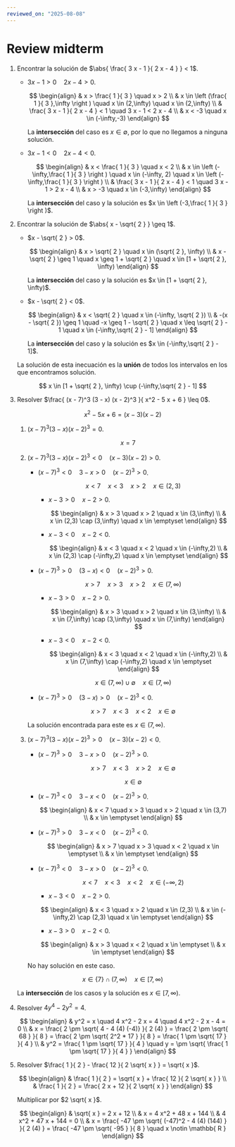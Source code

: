 ```yaml
---
reviewed_on: "2025-08-08"
---
```


# Review midterm

1. Encontrar la solución de $\abs{ \frac{ 3 x - 1 }{ 2 x - 4 } } < 1$.

	- $3 x - 1 > 0 \quad 2 x - 4 > 0$.

		$$
		\begin{align}
			& x > \frac{ 1 }{ 3 } \quad x > 2 \\
			& x \in \left (\frac{ 1 }{ 3 },\infty \right ) \quad x \in (2,\infty) \quad x \in (2,\infty) \\
			& \frac{ 3 x - 1 }{ 2 x - 4 } < 1 \quad 3 x - 1 < 2 x - 4 \\
			& x < -3 \quad x \in (-\infty,-3)
		\end{align}
		$$

		La **intersección** del caso es $x \in \emptyset$, por lo que no llegamos a ninguna solución.

	- $3 x - 1 < 0 \quad 2 x - 4 < 0$.

		$$
		\begin{align}
			& x < \frac{ 1 }{ 3 } \quad x < 2 \\
			& x \in \left (-\infty,\frac{ 1 }{ 3 } \right ) \quad x \in (-\infty, 2) \quad x \in \left (-\infty,\frac{ 1 }{ 3 } \right ) \\
			& \frac{ 3 x - 1 }{ 2 x - 4 } < 1 \quad 3 x - 1 > 2 x - 4 \\
			& x > -3 \quad x \in (-3,\infty)
		\end{align}
		$$

		La **intersección** del caso y la solución es $x \in \left (-3,\frac{ 1 }{ 3 } \right )$.

2. Encontrar la solución de $\abs{ x - \sqrt{ 2 } } \geq 1$.

	- $x - \sqrt{ 2 } > 0$.

		$$
		\begin{align}
			& x > \sqrt{ 2 } \quad x \in (\sqrt{ 2 }, \infty) \\
			& x - \sqrt{ 2 } \geq 1 \quad x \geq 1 + \sqrt{ 2 } \quad x \in [1 + \sqrt{ 2 }, \infty)
		\end{align}
		$$

		La **intersección** del caso y la solución es $x \in [1 + \sqrt{ 2 }, \infty)$.

	- $x - \sqrt{ 2 } < 0$.

		$$
		\begin{align}
			& x < \sqrt{ 2 } \quad x \in (-\infty, \sqrt{ 2 }) \\
			& -(x - \sqrt{ 2 }) \geq 1 \quad -x \geq 1 - \sqrt{ 2 } \quad x \leq \sqrt{ 2 } - 1 \quad x \in (-\infty,\sqrt{ 2 } - 1]
		\end{align}
		$$

		La **intersección** del caso y la solución es $x \in (-\infty,\sqrt{ 2 } - 1]$.

	La solución de esta inecuación es la **unión** de todos los intervalos en los que encontramos solución.

	$$
	x \in [1 + \sqrt{ 2 }, \infty) \cup (-\infty,\sqrt{ 2 } - 1]
	$$

3. Resolver $\frac{ (x - 7)^3 (3 - x) (x - 2)^3 }{ x^2 - 5 x + 6 } \leq 0$.

	$$
	x^2 - 5 x + 6 = (x - 3) (x - 2)
	$$

	1. $(x - 7)^3 (3 - x) (x - 2)^3 = 0$.

		$$
		x = 7
		$$

	2. $(x - 7)^3 (3 - x) (x - 2)^3 < 0 \quad (x - 3) (x - 2) > 0$.

		- $(x - 7)^3 < 0 \quad 3 - x > 0 \quad (x - 2)^3 > 0$.

			$$
			x < 7 \quad x < 3 \quad x > 2 \quad x \in (2,3)
			$$

			- $x - 3 > 0 \quad x - 2 > 0$.

				$$
				\begin{align}
					& x > 3 \quad x > 2 \quad x \in (3,\infty) \\
					& x \in (2,3) \cap (3,\infty) \quad x \in \emptyset
				\end{align}
				$$

			- $x - 3 < 0 \quad x - 2 < 0$.

				$$
				\begin{align}
					& x < 3 \quad x < 2 \quad x \in (-\infty,2) \\
					& x \in (2,3) \cap (-\infty,2) \quad x \in \emptyset
				\end{align}
				$$

		- $(x - 7)^3 > 0 \quad (3 - x) < 0 \quad (x - 2)^3 > 0$.

			$$
			x > 7 \quad x > 3 \quad x > 2 \quad x \in (7,\infty)
			$$

			- $x - 3 > 0 \quad x - 2 > 0$.

				$$
				\begin{align}
					& x > 3 \quad x > 2 \quad x \in (3,\infty) \\
					& x \in (7,\infty) \cap (3,\infty) \quad x \in (7,\infty)
				\end{align}
				$$

			- $x - 3 < 0 \quad x - 2 < 0$.

				$$
				\begin{align}
					& x < 3 \quad x < 2 \quad x \in (-\infty,2) \\
					& x \in (7,\infty) \cap (-\infty,2) \quad x \in \emptyset
				\end{align}
				$$

			$$
			x \in (7,\infty) \cup \emptyset \quad x \in (7,\infty)
			$$

		- $(x - 7)^3 > 0 \quad (3 - x) > 0 \quad (x - 2)^3 < 0$.

			$$
			x > 7 \quad x < 3 \quad x < 2 \quad x \in \emptyset
			$$

		La solución encontrada para este es $x \in (7,\infty)$.

	3. $(x - 7)^3 (3 - x) (x - 2)^3 > 0 \quad (x - 3) (x - 2) < 0$.

		- $(x - 7)^3 > 0 \quad 3 - x > 0 \quad (x - 2)^3 > 0$.

			$$
			x > 7 \quad x < 3 \quad x > 2 \quad x \in \emptyset
			$$

			$$
			x \in \emptyset
			$$

		- $(x - 7)^3 < 0 \quad 3 - x < 0 \quad (x - 2)^3 > 0$.

			$$
			\begin{align}
				& x < 7 \quad x > 3 \quad x > 2 \quad x \in (3,7) \\
				& x \in \emptyset
			\end{align}
			$$

		- $(x - 7)^3 > 0 \quad 3 - x < 0 \quad (x - 2)^3 < 0$.

			$$
			\begin{align}
				& x > 7 \quad x > 3 \quad x < 2 \quad x \in \emptyset \\
				& x \in \emptyset
			\end{align}
			$$

		- $(x - 7)^3 < 0 \quad 3 - x > 0 \quad (x - 2)^3 < 0$.

			$$
			x < 7 \quad x < 3 \quad x < 2 \quad x \in (-\infty,2)
			$$

			- $x - 3 < 0 \quad x - 2 > 0$.

			$$
				\begin{align}
					& x < 3 \quad x > 2 \quad x \in (2,3) \\
					& x \in (-\infty,2) \cap (2,3) \quad x \in \emptyset
				\end{align}
				$$

			- $x - 3 > 0 \quad x - 2 < 0$.

			$$
				\begin{align}
					& x > 3 \quad x < 2 \quad x \in \emptyset \\
					& x \in \emptyset
				\end{align}
				$$

		No hay solución en este caso.

	$$
	x \in \{7\} \cap (7,\infty) \quad x \in [7,\infty)
	$$

	La **intersección** de los casos y la solución es $x \in [7,\infty)$.

4. Resolver $4 y^4 - 2 y^2 = 4$.

	$$
	\begin{align}
		& y^2 = x \quad 4 x^2 - 2 x = 4 \quad 4 x^2 - 2 x - 4 = 0 \\
		& x = \frac{ 2 \pm \sqrt{ 4 - 4 (4) (-4)} }{ 2 (4) } = \frac{ 2 \pm \sqrt{ 68 } }{ 8 } = \frac{ 2 \pm \sqrt{ 2^2 * 17 } }{ 8 } = \frac{ 1 \pm \sqrt{ 17 } }{ 4 } \\
		& y^2 = \frac{ 1 \pm \sqrt{ 17 } }{ 4 } \quad y = \pm \sqrt{ \frac{ 1 \pm \sqrt{ 17 } }{ 4 } }
	\end{align}
	$$

5. Resolver $\frac{ 1 }{ 2 } - \frac{ 12 }{ 2 \sqrt{ x } } = \sqrt{ x }$.

	$$
	\begin{align}
		& \frac{ 1 }{ 2 } = \sqrt{ x } + \frac{ 12 }{ 2 \sqrt{ x } } \\
		& \frac{ 1 }{ 2 } = \frac{ 2 x + 12 }{ 2 \sqrt{ x } }
	\end{align}
	$$

	Multiplicar por $2 \sqrt{ x }$.

	$$
	\begin{align}
		& \sqrt{ x } = 2 x + 12 \\
		& x = 4 x^2 + 48 x + 144 \\
		& 4 x^2 + 47 x + 144 = 0 \\
		& x = \frac{ -47 \pm \sqrt{ (-47)^2 - 4 (4) (144) } }{ 2 (4) } = \frac{ -47 \pm \sqrt{ -95 } }{ 8 } \quad x \notin \mathbb{ R }
	\end{align}
	$$
